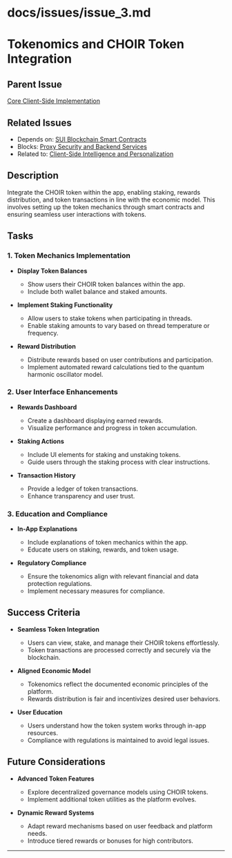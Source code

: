 # docs/issues/issue_3.md

# Tokenomics and CHOIR Token Integration

## Parent Issue

[Core Client-Side Implementation](issue_0.md)

## Related Issues

- Depends on: [SUI Blockchain Smart Contracts](issue_2.md)
- Blocks: [Proxy Security and Backend Services](issue_4.md)
- Related to: [Client-Side Intelligence and Personalization](issue_6.md)

## Description

Integrate the CHOIR token within the app, enabling staking, rewards distribution, and token transactions in line with the economic model. This involves setting up the token mechanics through smart contracts and ensuring seamless user interactions with tokens.

## Tasks

### 1. Token Mechanics Implementation

- **Display Token Balances**

  - Show users their CHOIR token balances within the app.
  - Include both wallet balance and staked amounts.

- **Implement Staking Functionality**

  - Allow users to stake tokens when participating in threads.
  - Enable staking amounts to vary based on thread temperature or frequency.

- **Reward Distribution**
  - Distribute rewards based on user contributions and participation.
  - Implement automated reward calculations tied to the quantum harmonic oscillator model.

### 2. User Interface Enhancements

- **Rewards Dashboard**

  - Create a dashboard displaying earned rewards.
  - Visualize performance and progress in token accumulation.

- **Staking Actions**

  - Include UI elements for staking and unstaking tokens.
  - Guide users through the staking process with clear instructions.

- **Transaction History**
  - Provide a ledger of token transactions.
  - Enhance transparency and user trust.

### 3. Education and Compliance

- **In-App Explanations**

  - Include explanations of token mechanics within the app.
  - Educate users on staking, rewards, and token usage.

- **Regulatory Compliance**
  - Ensure the tokenomics align with relevant financial and data protection regulations.
  - Implement necessary measures for compliance.

## Success Criteria

- **Seamless Token Integration**

  - Users can view, stake, and manage their CHOIR tokens effortlessly.
  - Token transactions are processed correctly and securely via the blockchain.

- **Aligned Economic Model**

  - Tokenomics reflect the documented economic principles of the platform.
  - Rewards distribution is fair and incentivizes desired user behaviors.

- **User Education**
  - Users understand how the token system works through in-app resources.
  - Compliance with regulations is maintained to avoid legal issues.

## Future Considerations

- **Advanced Token Features**

  - Explore decentralized governance models using CHOIR tokens.
  - Implement additional token utilities as the platform evolves.

- **Dynamic Reward Systems**
  - Adapt reward mechanisms based on user feedback and platform needs.
  - Introduce tiered rewards or bonuses for high contributors.

---
